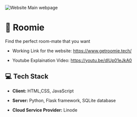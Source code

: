 ![Website Main webpage](https://github.com/ojasaklechayt/Roomie-Find-your-room-mate/blob/main/website/Website%20Main%20Page.png?raw=true)

# 🤝 Roomie

Find the perfect room-mate that you want


- Working Link for the website:  https://www.getroomie.tech/

- Youtube Explaination Video:  https://youtu.be/dIUp01eJkA0


## 💻 Tech Stack 

- **Client:** HTML,CSS, JavaScript

- **Server:** Python, Flask framework, SQLite database

- **Cloud Service Provider:** Linode



